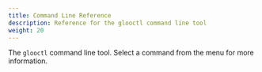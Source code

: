 ```yaml
---
title: Command Line Reference
description: Reference for the glooctl command line tool
weight: 20
---
```


The `glooctl` command line tool. Select a command from the menu for more information. 
